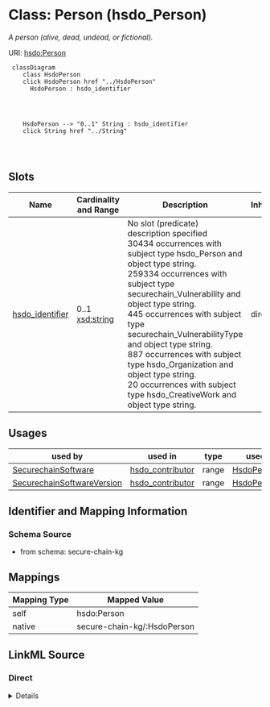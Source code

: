 

# Class: Person (hsdo_Person)


_A person (alive, dead, undead, or fictional)._





URI: [hsdo:Person](http://schema.org/Person)






```mermaid
 classDiagram
    class HsdoPerson
    click HsdoPerson href "../HsdoPerson"
      HsdoPerson : hsdo_identifier
        
          
    
    
    HsdoPerson --> "0..1" String : hsdo_identifier
    click String href "../String"

        
      
```




<!-- no inheritance hierarchy -->


## Slots

| Name | Cardinality and Range | Description | Inheritance |
| ---  | --- | --- | --- |
| [hsdo_identifier](../slots/hsdo_identifier.md) | 0..1 <br/> [xsd:string](xsd:string) | No slot (predicate) description specified <br/> 30434 occurrences with subject type hsdo_Person and object type string.<br/>259334 occurrences with subject type securechain_Vulnerability and object type string.<br/>445 occurrences with subject type securechain_VulnerabilityType and object type string.<br/>887 occurrences with subject type hsdo_Organization and object type string.<br/>20 occurrences with subject type hsdo_CreativeWork and object type string. | direct |





## Usages

| used by | used in | type | used |
| ---  | --- | --- | --- |
| [SecurechainSoftware](../classes/SecurechainSoftware.md) | [hsdo_contributor](../slots/hsdo_contributor.md) | range | [HsdoPerson](../classes/HsdoPerson.md) |
| [SecurechainSoftwareVersion](../classes/SecurechainSoftwareVersion.md) | [hsdo_contributor](../slots/hsdo_contributor.md) | range | [HsdoPerson](../classes/HsdoPerson.md) |






## Identifier and Mapping Information







### Schema Source


* from schema: secure-chain-kg




## Mappings

| Mapping Type | Mapped Value |
| ---  | ---  |
| self | hsdo:Person |
| native | secure-chain-kg/:HsdoPerson |







## LinkML Source

<!-- TODO: investigate https://stackoverflow.com/questions/37606292/how-to-create-tabbed-code-blocks-in-mkdocs-or-sphinx -->

### Direct

<details>
```yaml
name: hsdo_Person
conforms_to: No schema conformance document specified
description: A person (alive, dead, undead, or fictional).
title: Person
notes:
- Class with 30434 occurrences.
from_schema: secure-chain-kg
rank: 1000
slots:
- hsdo_identifier
class_uri: hsdo:Person

```
</details>

### Induced

<details>
```yaml
name: hsdo_Person
conforms_to: No schema conformance document specified
description: A person (alive, dead, undead, or fictional).
title: Person
notes:
- Class with 30434 occurrences.
from_schema: secure-chain-kg
rank: 1000
attributes:
  hsdo_identifier:
    name: hsdo_identifier
    description: No slot (predicate) description specified
    comments:
    - 30434 occurrences with subject type hsdo_Person and object type string.
    - 259334 occurrences with subject type securechain_Vulnerability and object type
      string.
    - 445 occurrences with subject type securechain_VulnerabilityType and object type
      string.
    - 887 occurrences with subject type hsdo_Organization and object type string.
    - 20 occurrences with subject type hsdo_CreativeWork and object type string.
    examples:
    - description: hsdo_Person → string
      object:
        example_object: 0----0
        example_object_type: string
        example_predicate: hsdo:identifier
        example_subject: schema:Person/0----0
        example_subject_type: hsdo_Person
    - description: securechain_Vulnerability → string
      object:
        example_object: CVE-1999-0043
        example_object_type: string
        example_predicate: hsdo:identifier
        example_subject: securechain:Vulnerability/CVE-1999-0043
        example_subject_type: securechain_Vulnerability
    - description: securechain_VulnerabilityType → string
      object:
        example_object: CWE-1
        example_object_type: string
        example_predicate: hsdo:identifier
        example_subject: securechain:VulnerabilityType/CWE-1
        example_subject_type: securechain_VulnerabilityType
    - description: hsdo_Organization → string
      object:
        example_object: Q2150861
        example_object_type: string
        example_predicate: hsdo:identifier
        example_subject: schema:Organization/1Password
        example_subject_type: hsdo_Organization
    - description: hsdo_CreativeWork → string
      object:
        example_object: 0bsd
        example_object_type: string
        example_predicate: hsdo:identifier
        example_subject: securechain:License/0bsd
        example_subject_type: hsdo_CreativeWork
    from_schema: secure-chain-kg
    rank: 1000
    slot_uri: hsdo:identifier
    alias: hsdo_identifier
    owner: hsdo_Person
    domain_of:
    - hsdo_CreativeWork
    - hsdo_Organization
    - hsdo_Person
    - securechain_Vulnerability
    - securechain_VulnerabilityType
    range: string
class_uri: hsdo:Person

```
</details>